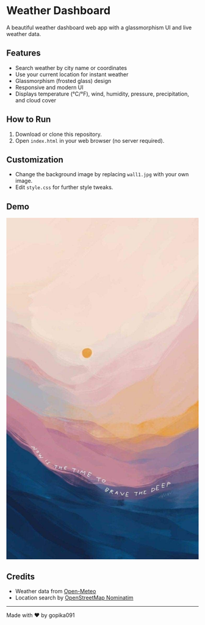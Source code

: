 # Weather Dashboard

A beautiful weather dashboard web app with a glassmorphism UI and live weather data.

## Features

- Search weather by city name or coordinates
- Use your current location for instant weather
- Glassmorphism (frosted glass) design
- Responsive and modern UI
- Displays temperature (°C/°F), wind, humidity, pressure, precipitation, and cloud cover

## How to Run

1. Download or clone this repository.
2. Open `index.html` in your web browser (no server required).

## Customization

- Change the background image by replacing `wall1.jpg` with your own image.
- Edit `style.css` for further style tweaks.

## Demo

![Screenshot](wall1.jpg)

## Credits

- Weather data from [Open-Meteo](https://open-meteo.com/)
- Location search by [OpenStreetMap Nominatim](https://nominatim.openstreetmap.org/)

---

Made with ❤️ by gopika091
